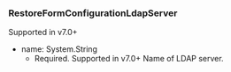### RestoreFormConfigurationLdapServer
Supported in v7.0+

- name: System.String
  - Required. Supported in v7.0+
  Name of LDAP server.
